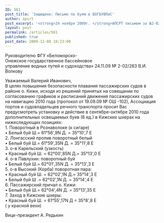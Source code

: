 ```yaml
---
ID: 561
post_title: 'Защищено: Письмо по буям в БОГБУВПиС'
author: apsrt
post_excerpt: '<strong>24 ноября 2009г. </strong>АПСРТ письмом за №2-02/263 направлены  предложения в Беломорско-Онежское ГБУВПиС по улучшению путевых условий в районе о. Кижи в навигацию 2010г.'
layout: post
permalink: /articles/561
published: true
post_date: 2009-12-08 18:23:00
---
```

Руководителю ФГУ «Беломорско-  
Онежское государственное бассейновое  
управление водных путей и судоходства» 24.11.09 № 2-02/263 В.И. Волкову  
  
  
Уважаемый Валерий Иванович,  
В целях повышения безопасности плавания пассажирских судов в районе о. Кижи, исходя из решений принятых на совещании по согласованию графиков и расписаний движения пассажирских судов на навигацию 2010 года (протокол от 19.09.09 № ОШ -102), Ассоциация портов и судовладельцев речного транспорта просит Вас предусмотреть установку и действие в сентябре-октябре 2010 года дополнительных освещаемых буев (8 ед.) в Кижских шхерах на нижеследующих позициях:  
1\. Поворотный в Рознаволоке (к сигаре)  
• Белый буй Ш.= 61°56',9N Д. = 35°10',7 E  
2\. Лонгасский пролив поворотный белый  
• Белый буй Ш.= 61°59',35N Д. = 35°11',8 E  
3\. о-в Карельский (узкость)  
• Красный буй Ш. = 62°00',85N Д.= 35°13',0 E  
4\. о-в Павлухин: поворотный буй  
• Белый буй Ш.= 62°01',35N Д. = 35°13',3 E  
5\. о-в Высокий (Корба) поворотная пара:  
• Красный буй Ш. = 62°02',1N Д.= 35°14',3 E  
• Белый буй Ш .= 62°02',1N Д. = 35°14',4 E  
6\. Пассажирский причал о. Кижи:   
• Белый буй Ш.= 62°04',4N Д. = 35°13',35 E  
7\. Заход в Кижские шхеры:  
• Красный буй Ш. = 61°55',17N Д = 35°8',8 E   
( у красной вехи)   
  
  
  
Вице-президент А. Редькин